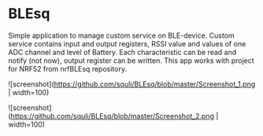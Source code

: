 # BLEsq
Simple application to manage custom service on BLE-device. Custom service contains input and output registers, RSSI value and values of one ADC channel and level of Battery.
Each characteristic can be read and notify (not now), output register can be written. This app works with project for NRF52 from nrfBLEsq repository.

![screenshot](https://github.com/squli/BLEsq/blob/master/Screenshot_1.png | width=100)

![screenshot](https://github.com/squli/BLEsq/blob/master/Screenshot_2.png | width=100)
